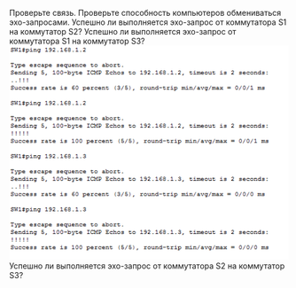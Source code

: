 Проверьте связь.
Проверьте способность компьютеров обмениваться эхо-запросами.
Успешно ли выполняется эхо-запрос от коммутатора S1 на коммутатор S2?
Успешно ли выполняется эхо-запрос от коммутатора S1 на коммутатор S3?
![](https://github.com/gerasev1992/otus_NEP_24-25/blob/main/labs/lab002/lab002_ping.png)
Успешно ли выполняется эхо-запрос от коммутатора S2 на коммутатор S3?
